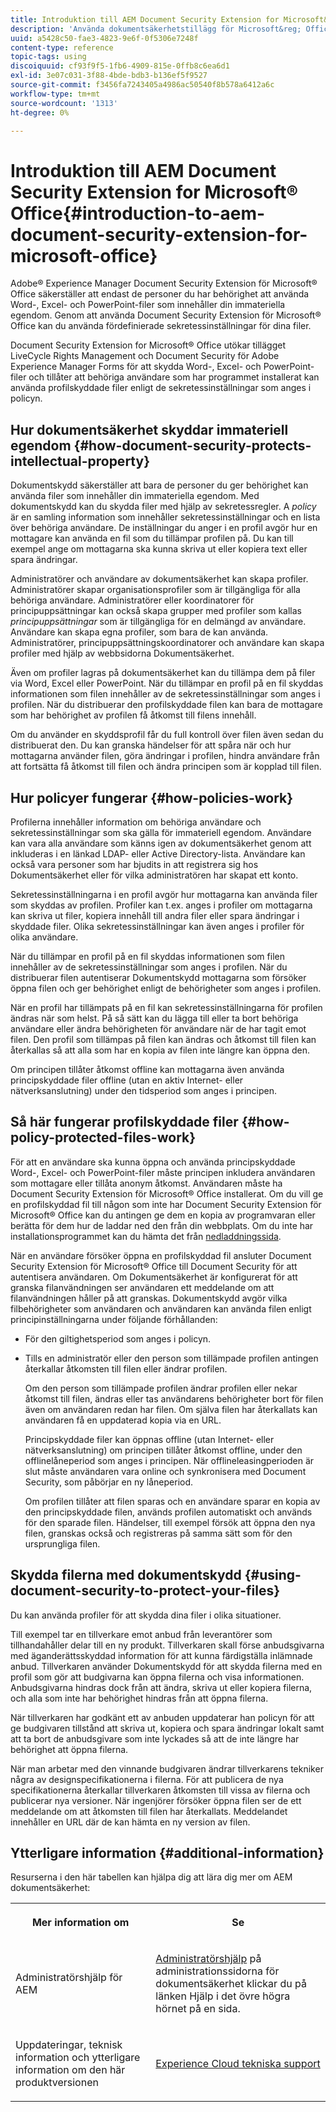 ```yaml
---
title: Introduktion till AEM Document Security Extension for Microsoft&reg; Kontor
description: 'Använda dokumentsäkerhetstillägg för Microsoft&reg; Office: du kan använda fördefinierade sekretessinställningar på din Microsoft&reg; Office-filer.'
uuid: a5428c50-fae3-4823-9e6f-0f5306e7248f
content-type: reference
topic-tags: using
discoiquuid: cf93f9f5-1fb6-4909-815e-0ffb8c6ea6d1
exl-id: 3e07c031-3f88-4bde-bdb3-b136ef5f9527
source-git-commit: f3456fa7243405a4986ac50540f8b578a6412a6c
workflow-type: tm+mt
source-wordcount: '1313'
ht-degree: 0%

---
```


# Introduktion till AEM Document Security Extension for Microsoft® Office{#introduction-to-aem-document-security-extension-for-microsoft-office}

Adobe® Experience Manager Document Security Extension för Microsoft® Office säkerställer att endast de personer du har behörighet att använda Word-, Excel- och PowerPoint-filer som innehåller din immateriella egendom. Genom att använda Document Security Extension för Microsoft® Office kan du använda fördefinierade sekretessinställningar för dina filer.

Document Security Extension for Microsoft® Office utökar tillägget LiveCycle Rights Management och Document Security för Adobe Experience Manager Forms för att skydda Word-, Excel- och PowerPoint-filer och tillåter att behöriga användare som har programmet installerat kan använda profilskyddade filer enligt de sekretessinställningar som anges i policyn.

## Hur dokumentsäkerhet skyddar immateriell egendom {#how-document-security-protects-intellectual-property}

Dokumentskydd säkerställer att bara de personer du ger behörighet kan använda filer som innehåller din immateriella egendom. Med dokumentskydd kan du skydda filer med hjälp av sekretessregler. A *policy* är en samling information som innehåller sekretessinställningar och en lista över behöriga användare. De inställningar du anger i en profil avgör hur en mottagare kan använda en fil som du tillämpar profilen på. Du kan till exempel ange om mottagarna ska kunna skriva ut eller kopiera text eller spara ändringar.

Administratörer och användare av dokumentsäkerhet kan skapa profiler. Administratörer skapar organisationsprofiler som är tillgängliga för alla behöriga användare. Administratörer eller koordinatorer för principuppsättningar kan också skapa grupper med profiler som kallas *principuppsättningar* som är tillgängliga för en delmängd av användare. Användare kan skapa egna profiler, som bara de kan använda. Administratörer, principuppsättningskoordinatorer och användare kan skapa profiler med hjälp av webbsidorna Dokumentsäkerhet.

Även om profiler lagras på dokumentsäkerhet kan du tillämpa dem på filer via Word, Excel eller PowerPoint. När du tillämpar en profil på en fil skyddas informationen som filen innehåller av de sekretessinställningar som anges i profilen. När du distribuerar den profilskyddade filen kan bara de mottagare som har behörighet av profilen få åtkomst till filens innehåll.

Om du använder en skyddsprofil får du full kontroll över filen även sedan du distribuerat den. Du kan granska händelser för att spåra när och hur mottagarna använder filen, göra ändringar i profilen, hindra användare från att fortsätta få åtkomst till filen och ändra principen som är kopplad till filen.

## Hur policyer fungerar {#how-policies-work}

Profilerna innehåller information om behöriga användare och sekretessinställningar som ska gälla för immateriell egendom. Användare kan vara alla användare som känns igen av dokumentsäkerhet genom att inkluderas i en länkad LDAP- eller Active Directory-lista. Användare kan också vara personer som har bjudits in att registrera sig hos Dokumentsäkerhet eller för vilka administratören har skapat ett konto.

Sekretessinställningarna i en profil avgör hur mottagarna kan använda filer som skyddas av profilen. Profiler kan t.ex. anges i profiler om mottagarna kan skriva ut filer, kopiera innehåll till andra filer eller spara ändringar i skyddade filer. Olika sekretessinställningar kan även anges i profiler för olika användare.

När du tillämpar en profil på en fil skyddas informationen som filen innehåller av de sekretessinställningar som anges i profilen. När du distribuerar filen autentiserar Dokumentskydd mottagarna som försöker öppna filen och ger behörighet enligt de behörigheter som anges i profilen.

När en profil har tillämpats på en fil kan sekretessinställningarna för profilen ändras när som helst. På så sätt kan du lägga till eller ta bort behöriga användare eller ändra behörigheten för användare när de har tagit emot filen. Den profil som tillämpas på filen kan ändras och åtkomst till filen kan återkallas så att alla som har en kopia av filen inte längre kan öppna den.

Om principen tillåter åtkomst offline kan mottagarna även använda principskyddade filer offline (utan en aktiv Internet- eller nätverksanslutning) under den tidsperiod som anges i principen.

## Så här fungerar profilskyddade filer {#how-policy-protected-files-work}

För att en användare ska kunna öppna och använda principskyddade Word-, Excel- och PowerPoint-filer måste principen inkludera användaren som mottagare eller tillåta anonym åtkomst. Användaren måste ha Document Security Extension för Microsoft® Office installerat. Om du vill ge en profilskyddad fil till någon som inte har Document Security Extension för Microsoft® Office kan du antingen ge dem en kopia av programvaran eller berätta för dem hur de laddar ned den från din webbplats. Om du inte har installationsprogrammet kan du hämta det från [nedladdningssida](https://experienceleague.adobe.com/docs/experience-manager-document-security/using/download-installer.html?lang=en).

När en användare försöker öppna en profilskyddad fil ansluter Document Security Extension för Microsoft® Office till Document Security för att autentisera användaren. Om Dokumentsäkerhet är konfigurerat för att granska filanvändningen ser användaren ett meddelande om att filanvändningen håller på att granskas. Dokumentskydd avgör vilka filbehörigheter som användaren och användaren kan använda filen enligt principinställningarna under följande förhållanden:

* För den giltighetsperiod som anges i policyn.
* Tills en administratör eller den person som tillämpade profilen antingen återkallar åtkomsten till filen eller ändrar profilen.

   Om den person som tillämpade profilen ändrar profilen eller nekar åtkomst till filen, ändras eller tas användarens behörigheter bort för filen även om användaren redan har filen. Om själva filen har återkallats kan användaren få en uppdaterad kopia via en URL.

   Principskyddade filer kan öppnas offline (utan Internet- eller nätverksanslutning) om principen tillåter åtkomst offline, under den offlinelåneperiod som anges i principen. När offlineleasingperioden är slut måste användaren vara online och synkronisera med Document Security, som påbörjar en ny låneperiod.

   Om profilen tillåter att filen sparas och en användare sparar en kopia av den principskyddade filen, används profilen automatiskt och används för den sparade filen. Händelser, till exempel försök att öppna den nya filen, granskas också och registreras på samma sätt som för den ursprungliga filen.

## Skydda filerna med dokumentskydd {#using-document-security-to-protect-your-files}

Du kan använda profiler för att skydda dina filer i olika situationer.

Till exempel tar en tillverkare emot anbud från leverantörer som tillhandahåller delar till en ny produkt. Tillverkaren skall förse anbudsgivarna med äganderättsskyddad information för att kunna färdigställa inlämnade anbud. Tillverkaren använder Dokumentskydd för att skydda filerna med en profil som gör att budgivarna kan öppna filerna och visa informationen. Anbudsgivarna hindras dock från att ändra, skriva ut eller kopiera filerna, och alla som inte har behörighet hindras från att öppna filerna.

När tillverkaren har godkänt ett av anbuden uppdaterar han policyn för att ge budgivaren tillstånd att skriva ut, kopiera och spara ändringar lokalt samt att ta bort de anbudsgivare som inte lyckades så att de inte längre har behörighet att öppna filerna.

När man arbetar med den vinnande budgivaren ändrar tillverkarens tekniker några av designspecifikationerna i filerna. För att publicera de nya specifikationerna återkallar tillverkaren åtkomsten till vissa av filerna och publicerar nya versioner. När ingenjörer försöker öppna filen ser de ett meddelande om att åtkomsten till filen har återkallats. Meddelandet innehåller en URL där de kan hämta en ny version av filen.

## Ytterligare information {#additional-information}

Resurserna i den här tabellen kan hjälpa dig att lära dig mer om AEM dokumentsäkerhet:

<table >
 <tbody>
  <tr>
   <th><p>Mer information om</p> </th>
   <th><p>Se</p> </th>
  </tr>
  <tr>
   <td><p>Administratörshjälp för AEM</p> </td>
   <td><p><a href="https://experienceleague.adobe.com/docs/experience-manager-65/forms/administrator-help/get-started/configure-general-aem-forms-settings.html?lang=en">Administratörshjälp</a> på administrationssidorna för dokumentsäkerhet klickar du på länken Hjälp i det övre högra hörnet på en sida.</p> </td>
  </tr>
  <tr>
   <td><p>Uppdateringar, teknisk information och ytterligare information om den här produktversionen</p> </td>
   <td><p><a href="https://experienceleague.adobe.com/?support-solution=General&amp;support-tab=home#support">Experience Cloud tekniska support</a></p> </td>
  </tr>
 </tbody>
</table>
